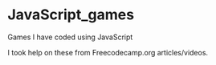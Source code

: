 # JavaScript_games
Games I have coded using JavaScript

I took help on these from Freecodecamp.org articles/videos.

